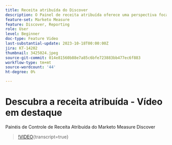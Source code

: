 ```yaml
---
title: Receita atribuída do Discover
description: O Painel de receita atribuída oferece uma perspectiva focada na receita diretamente vinculada às suas iniciativas de marketing. Explore como suas estratégias de marketing foram fundamentais para selar ofertas.
feature-set: Marketo Measure
feature: Discover, Reporting
role: User
level: Beginner
doc-type: Feature Video
last-substantial-update: 2023-10-18T00:00:00Z
jira: KT-14202
thumbnail: 3425024.jpeg
source-git-commit: 014e81560b88e7a85c6bfe723883bb477ec6f883
workflow-type: tm+mt
source-wordcount: '44'
ht-degree: 0%

---
```



# Descubra a receita atribuída - Vídeo em destaque

Painéis de Controle de Receita Atribuída do Marketo Measure Discover

>[!VIDEO](https://video.tv.adobe.com/v/3425024/?learn=on){transcript=true}
